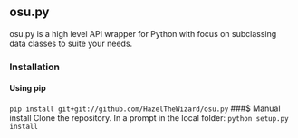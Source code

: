 ## osu.py

osu.py is a high level API wrapper for Python with focus on subclassing data classes to suite your needs.

### Installation

#### Using pip
`pip install git+git://github.com/HazelTheWizard/osu.py`
###$ Manual install
Clone the repository.
In a prompt in the local folder:
`python setup.py install`
